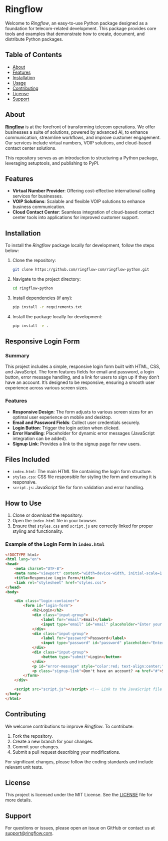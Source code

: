 # Ringflow

Welcome to *Ringflow*, an easy-to-use Python package designed as a foundation for telecom-related development. This package provides core tools and examples that demonstrate how to create, document, and distribute Python packages.

## Table of Contents

- [About](#about)
- [Features](#features)
- [Installation](#installation)
- [Usage](#usage)
- [Contributing](#contributing)
- [License](#license)
- [Support](#support)

## About

**[Ringflow](https://www.ringflow.com/)** is at the forefront of transforming telecom operations. We offer businesses a suite of solutions, powered by advanced AI, to enhance communication, streamline workflows, and improve customer engagement. Our services include virtual numbers, VOIP solutions, and cloud-based contact center solutions.

This repository serves as an introduction to structuring a Python package, leveraging setuptools, and publishing to PyPI.

## Features

- **Virtual Number Provider**: Offering cost-effective international calling services for businesses.
- **VOIP Solutions**: Scalable and flexible VOIP solutions to enhance business communication.
- **Cloud Contact Center**: Seamless integration of cloud-based contact center tools into applications for improved customer support.

## Installation

To install the *Ringflow* package locally for development, follow the steps below:

1. Clone the repository:

    ```bash
    git clone https://github.com/ringflow-com/ringflow-python.git
    ```

2. Navigate to the project directory:

    ```bash
    cd ringflow-python
    ```

3. Install dependencies (if any):

    ```bash
    pip install -r requirements.txt
    ```

4. Install the package locally for development:

    ```bash
    pip install -e .
    ```

## Responsive Login Form

### Summary

This project includes a simple, responsive login form built with HTML, CSS, and JavaScript. The form features fields for email and password, a login button, error message handling, and a link for users to sign up if they don’t have an account. It’s designed to be responsive, ensuring a smooth user experience across various screen sizes.

### Features

- **Responsive Design**: The form adjusts to various screen sizes for an optimal user experience on mobile and desktop.
- **Email and Password Fields**: Collect user credentials securely.
- **Login Button**: Trigger the login action when clicked.
- **Error Handling**: Placeholder for dynamic error messages (JavaScript integration can be added).
- **Signup Link**: Provides a link to the signup page for new users.

## Files Included

- `index.html`: The main HTML file containing the login form structure.
- `styles.css`: CSS file responsible for styling the form and ensuring it is responsive.
- `script.js`: JavaScript file for form validation and error handling.

## How to Use

1. Clone or download the repository.
2. Open the `index.html` file in your browser.
3. Ensure that `styles.css` and `script.js` are correctly linked for proper styling and functionality.

### Example of the Login Form in `index.html`

```html
<!DOCTYPE html>
<html lang="en">
<head>
    <meta charset="UTF-8">
    <meta name="viewport" content="width=device-width, initial-scale=1.0">
    <title>Responsive Login Form</title>
    <link rel="stylesheet" href="styles.css">
</head>
<body>

    <div class="login-container">
        <form id="login-form">
            <h2>Login</h2>
            <div class="input-group">
                <label for="email">Email</label>
                <input type="email" id="email" placeholder="Enter your email" required>
            </div>
            <div class="input-group">
                <label for="password">Password</label>
                <input type="password" id="password" placeholder="Enter your password" required>
            </div>
            <div class="input-group">
                <button type="submit">Login</button>
            </div>
            <p id="error-message" style="color:red; text-align:center;"></p> <!-- Error message placeholder -->
            <p class="signup-link">Don't have an account? <a href="#">Sign up</a></p>
        </form>
    </div>

    <script src="script.js"></script> <!-- Link to the JavaScript file -->
</body>
</html>
```

## Contributing

We welcome contributions to improve *Ringflow*. To contribute:

1. Fork the repository.
2. Create a new branch for your changes.
3. Commit your changes.
4. Submit a pull request describing your modifications.

For significant changes, please follow the coding standards and include relevant unit tests.

## License

This project is licensed under the MIT License. See the [LICENSE](LICENSE) file for more details.

## Support

For questions or issues, please open an issue on GitHub or contact us at [support@ringflow.com](mailto:support@ringflow.com).

